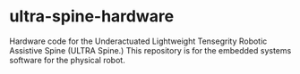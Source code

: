 # ultra-spine-hardware
Hardware code for the Underactuated Lightweight Tensegrity Robotic Assistive Spine (ULTRA Spine.) This repository is for the embedded systems software for the physical robot.
